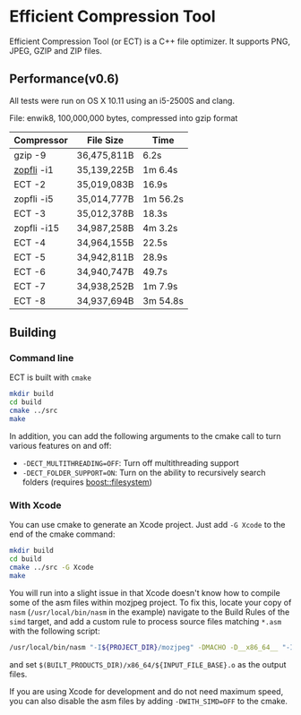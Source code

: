 Efficient Compression Tool
============================

Efficient Compression Tool (or ECT) is a C++ file optimizer. 
It supports PNG, JPEG, GZIP and ZIP files.

Performance(v0.6)
-------------------------
All tests were run on OS X 10.11 using an i5-2500S and clang.

File: enwik8, 100,000,000 bytes, compressed into gzip format

|  Compressor    |  File Size    | Time       |
|  ----------    |  -----        | ---------- |
|  gzip -9       |  36,475,811B  |      6.2s  |
| [zopfli] -i1   |  35,139,225B  |  1m  6.4s  | 
|  ECT -2        |  35,019,083B  |     16.9s  |
|  zopfli -i5    |  35,014,777B  |  1m 56.2s  |
|  ECT -3        |  35,012,378B  |     18.3s  |
|  zopfli -i15   |  34,987,258B  |  4m  3.2s  |
|  ECT -4        |  34,964,155B  |     22.5s  |
|  ECT -5        |  34,942,811B  |     28.9s  |
|  ECT -6        |  34,940,747B  |     49.7s  |
|  ECT -7        |  34,938,252B  |  1m  7.9s  |
|  ECT -8        |  34,937,694B  |  3m 54.8s  |


[zopfli]: https://github.com/google/zopfli

## Building

### Command line
ECT is built with `cmake`
```bash
mkdir build
cd build
cmake ../src
make
```

In addition, you can add the following arguments to the cmake call to turn various features on and off:
- `-DECT_MULTITHREADING=OFF`: Turn off multithreading support
- `-DECT_FOLDER_SUPPORT=ON`: Turn on the ability to recursively search folders (requires [boost::filesystem](https://www.boostcpp.org/))

### With Xcode
You can use cmake to generate an Xcode project.  Just add `-G Xcode` to the end of the cmake command:
```bash
mkdir build
cd build
cmake ../src -G Xcode
make
```
You will run into a slight issue in that Xcode doesn't know how to compile some of the asm files within mozjpeg project.  To fix this, locate your copy of `nasm` (`/usr/local/bin/nasm` in the example) navigate to the Build Rules of the `simd` target, and add a custom rule to process source files matching `*.asm` with the following script:
```sh
/usr/local/bin/nasm "-I${PROJECT_DIR}/mozjpeg" -DMACHO -D__x86_64__ "-I${PROJECT_DIR}/mozjpeg/simd/nasm/" "-I${PROJECT_DIR}/mozjpeg/simd/x86_64/" -f macho64 -o "${BUILT_PRODUCTS_DIR}/x86_64/${INPUT_FILE_BASE}.o" "${INPUT_FILE_PATH}"
```
and set `$(BUILT_PRODUCTS_DIR)/x86_64/${INPUT_FILE_BASE}.o` as the output files.

If you are using Xcode for development and do not need maximum speed, you can also disable the asm files by adding `-DWITH_SIMD=OFF` to the cmake.
